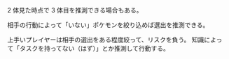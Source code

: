 2 体見た時点で 3 体目を推測できる場合もある。

相手の行動によって「いない」ポケモンを絞り込めば選出を推測できる。

上手いプレイヤーは相手の選出をある程度絞って、リスクを負う。
知識によって「タスクを持ってない（はず）」とか推測して行動する。
